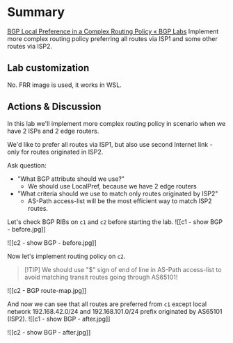 # Summary
[BGP Local Preference in a Complex Routing Policy « BGP Labs](https://bgplabs.net/policy/a-locpref-route-map/)
Implement more complex routing policy preferring all routes via ISP1 and some other routes via ISP2.
## Lab customization
No. FRR image is used, it works in WSL.
## Actions & Discussion
In this lab we'll implement more complex routing policy in scenario when we have 2 ISPs and 2 edge routers.

We'd like to prefer all routes via ISP1, but also use second Internet link - only for routes originated in ISP2.

Ask question:
- "What BGP attribute should we use?"
	- We should use LocalPref, because we have 2 edge routers
- "What criteria should we use to match only routes originated by ISP2"
	- AS-Path access-list will be the most efficient way to match ISP2 routes.

Let's check BGP RIBs on `c1` and `c2` before starting the lab.
![[c1 - show BGP - before.jpg]]

![[c2 - show BGP - before.jpg]]

Now let's implement routing policy on `c2`.

>[!TIP] We should use "$" sign of end of line in AS-Path access-list to avoid matching transit routes going through AS65101!

![[c2 - BGP route-map.jpg]]

And now we can see that all routes are preferred from `c1` except local network 192.168.42.0/24 and 192.168.101.0/24 prefix originated by AS65101 (ISP2).
![[c1 - show BGP - after.jpg]]

![[c2 - show BGP - after.jpg]]
